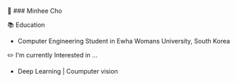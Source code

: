 👋 ### Minhee Cho



📚 Education
 - Computer Engineering Student in Ewha Womans University, South Korea

✏️ I'm currently Interested in ...
- Deep Learning |  Coumputer vision
